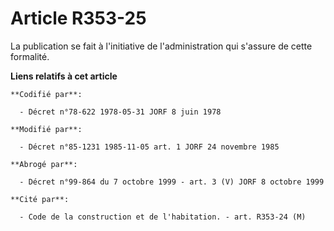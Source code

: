 # Article R353-25

La publication se fait à l'initiative de l'administration qui s'assure de cette formalité.

**Liens relatifs à cet article**

	**Codifié par**:

	  - Décret n°78-622 1978-05-31 JORF 8 juin 1978

	**Modifié par**:

	  - Décret n°85-1231 1985-11-05 art. 1 JORF 24 novembre 1985

	**Abrogé par**:

	  - Décret n°99-864 du 7 octobre 1999 - art. 3 (V) JORF 8 octobre 1999

	**Cité par**:

	  - Code de la construction et de l'habitation. - art. R353-24 (M)
